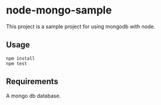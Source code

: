 # node-mongo-sample

This project is a sample project for using mongodb with node.

## Usage

```
npm install
npm test
```

## Requirements

A mongo db database.
